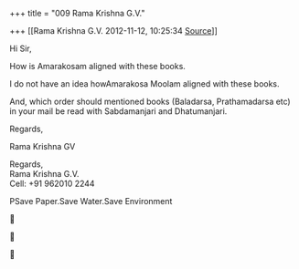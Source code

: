 +++
title = "009 Rama Krishna G.V."

+++
[[Rama Krishna G.V.	2012-11-12, 10:25:34 [Source](https://groups.google.com/g/samskrita/c/Xp4WAqVfVos)]]



Hi Sir,

How is Amarakosam aligned with these books.

  

I do not have an idea howAmarakosa Moolam aligned with these books.

  

And, which order should mentioned books (Baladarsa, Prathamadarsa etc) in your mail be read with Sabdamanjari and Dhatumanjari.

  

Regards,

Rama Krishna GV

  

Regards,  
Rama Krishna G.V.  
Cell: +91 962010 2244

  

PSave Paper.Save Water.Save Environment

  
  
  







